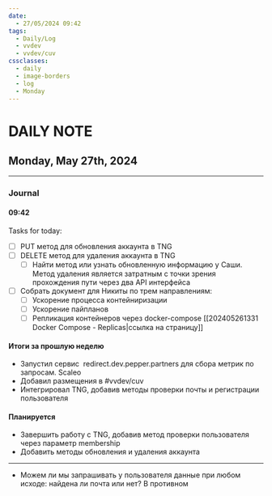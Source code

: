 ```yaml
---
date:
  - 27/05/2024 09:42
tags:
  - Daily/Log
  - vvdev
  - vvdev/cuv
cssclasses:
  - daily
  - image-borders
  - log
  - Monday
---
```

# DAILY NOTE
## Monday, May 27th, 2024
---
### Journal
#### 09:42
Tasks for today:
- [ ] PUT метод для обновления аккаунта в TNG
- [ ] DELETE метод для удаления аккаунта в TNG
	- [ ] Найти метод или узнать обновленную информацию у Саши. Метод удаления является затратным с точки зрения прохождения пути через два API интерфейса
- [ ] Собрать документ для Никиты по трем направлениям:
	- [ ] Ускорение процесса контейниризации
	- [ ] Ускорение пайпланов
	- [ ] Репликация контейнеров через docker-compose [[202405261331 Docker Compose - Replicas|ссылка на страницу]]

#### Итоги за прошлую неделю
- Запустил сервис  redirect.dev.pepper.partners для сбора метрик по запросам. Scaleo
- Добавил размещения в #vvdev/cuv 
- Интегрировал TNG, добавив методы проверки почты и регистрации пользователя
#### Планируется
- Завершить работу с TNG, добавив метод проверки пользователя через параметр membership
- Добавить методы обновления и удаления аккаунта

---
- Можем ли мы запрашивать у пользователя данные при любом исходе: найдена ли почта или нет? В противном